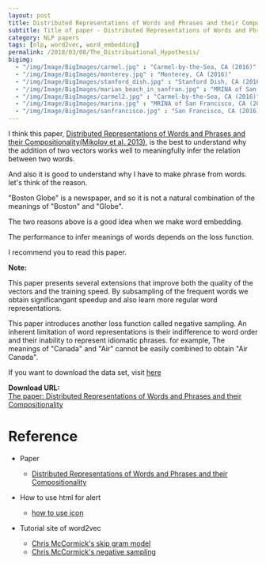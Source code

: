 ```yaml
---
layout: post
title: Distributed Representations of Words and Phrases and their Compositionality for Word2Vec investigation
subtitle: Title of paper - Distributed Representations of Words and Phrases and their Compositionality
category: NLP papers
tags: [nlp, word2vec, word_embedding]
permalink: /2018/03/08/The_Distribuational_Hypothesis/
bigimg: 
  - "/img/Image/BigImages/carmel.jpg" : "Carmel-by-the-Sea, CA (2016)"
  - "/img/Image/BigImages/monterey.jpg" : "Monterey, CA (2016)"
  - "/img/Image/BigImages/stanford_dish.jpg" : "Stanford Dish, CA (2016)"
  - "/img/Image/BigImages/marian_beach_in_sanfran.jpg" : "MRINA of San Francisco, CA (2016)"
  - "/img/Image/BigImages/carmel2.jpg" : "Carmel-by-the-Sea, CA (2016)"
  - "/img/Image/BigImages/marina.jpg" : "MRINA of San Francisco, CA (2016)"
  - "/img/Image/BigImages/sanfrancisco.jpg" : "San Francisco, CA (2016)"
---
```


I think this paper, [Distributed Representations of Words and Phrases and their Compositionality(Mikolov et al. 2013)](http://papers.nips.cc/paper/5021-distributed-representations-of-words-and-phrases-and-their-compositionality.pdf), is the best to understand why the addition of two vectors works well to meaningfully infer the relation between two words.

And also it is good to understand why I have to make phrase from words. let's think of the reason.

"Boston Globe" is a newspaper, and so it is not a natural combination of the meanings of "Boston" and "Globe".

The two reasons above is a good idea when we make word embedding.

The performance to infer meanings of words depends on the loss function.

I recommend you to read this paper. 

<div class="alert alert-info" role="alert"><i class="fa fa-info-circle"></i> <b>Note: </b>
<p>This paper presents several extensions that improve both the quality of the vectors and the training speed. By subsampling of the frequent words we obtain significangant speedup and also learn more regular word representations.</p>
<p>This paper introduces another loss function called negative sampling. An inherent limitation of word representations is their indifference to word order and their inability to represent idiomatic phrases. for example, The meanings of "Canada" and "Air" cannot be easily combined to obtain "Air Canada".</p>

If you want to download the data set, visit <a href="https://code.google.com/archive/p/word2vec/">here</a>
</div>
  
  
<div class="alert alert-success" role="alert"><i class="fa fa-paperclip fa-lg"></i> <b>Download URL: </b><br>
  <a href="http://papers.nips.cc/paper/5021-distributed-representations-of-words-and-phrases-and-their-compositionality.pdf">The paper: Distributed Representations of Words and Phrases and their Compositionality</a>
</div>

# Reference 

- Paper 
  - [Distributed Representations of Words and Phrases and their Compositionality](http://papers.nips.cc/paper/5021-distributed-representations-of-words-and-phrases-and-their-compositionality.pdf)
 
- How to use html for alert
  - [how to use icon](http://idratherbewriting.com/documentation-theme-jekyll/mydoc_icons.html)
  
- Tutorial site of word2vec 
  - [Chris McCormick's skip gram model](http://mccormickml.com/2016/04/19/word2vec-tutorial-the-skip-gram-model/)
  - [Chris McCormick's negative sampling](http://mccormickml.com/2017/01/11/word2vec-tutorial-part-2-negative-sampling/)
